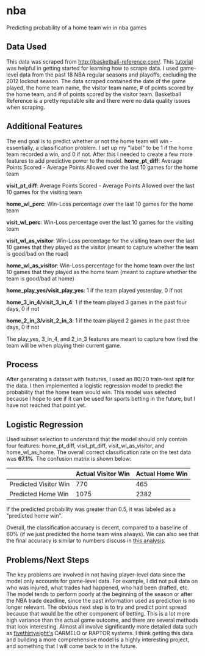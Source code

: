 # nba
 Predicting probability of a home team win in nba games

## Data Used
This data was scraped from http://basketball-reference.com/. This [tutorial](https://www.r-bloggers.com/scraping-nba-game-data-from-basketball-reference-com/) was helpful in getting started for learning how to scrape data. I used game-level data from the past 18 NBA regular seasons and playoffs, excluding the 2012 lockout season. The data scraped contained the date of the game played, the home team name, the visitor team name, # of points scored by the home team, and # of points scored by the visitor team. Basketball Reference is a pretty reputable site and there were no data quality issues when scraping.

## Additional Features
The end goal is to predict whether or not the home team will win - essentially, a classification problem. I set up my "label" to be 1 if the home team recorded a win, and 0 if not. After this I needed to create a few more features to add predictive power to the model.
**home_pt_diff**: Average Points Scored - Average Points Allowed over the last 10 games for the home team

**visit_pt_diff**: Average Points Scored - Average Points Allowed over the last 10 games for the visiting team

**home_wl_perc**: Win-Loss percentage over the last 10 games for the home team

**visit_wl_perc**: Win-Loss percentage over the last 10 games for the visiting team

**visit_wl_as_visitor**: Win-Loss percentage for the visiting team over the last 10 games that they played as the visitor (meant to capture whether the team is good/bad on the road)

**home_wl_as_visitor**: Win-Loss percentage for the home team over the last 10 games that they played as the home team (meant to capture whether the team is good/bad at home)

**home_play_yes/visit_play_yes**: 1 if the team played yesterday, 0 if not

**home_3_in_4/visit_3_in_4**: 1 if the team played 3 games in the past four days, 0 if not

**home_2_in_3/visit_2_in_3**: 1 if the team played 2 games in the past three days, 0 if not

The play_yes, 3_in_4, and 2_in_3 features are meant to capture how tired the team will be when playing their current game.

## Process
After generating a dataset with features, I used an 80/20 train-test split for the data. I then implemented a logistic regression model to predict the probability that the home team would win. This model was selected because I hope to see if it can be used for sports betting in the future, but I have not reached that point yet.

## Logistic Regression
Used subset selection to understand that the model should only contain four features: home_pt_diff, visit_pt_diff, visit_wl_as_visitor, and home_wl_as_home.
The overall correct classification rate on the test data was **67.1%**. The confusion matrix is shown below:

|                       | Actual Visitor Win | Actual Home Win |
| --------------------- | ------------------ | --------------- |
| Predicted Visitor Win | 770                | 465             |
| Predicted Home Win    | 1075               | 2382            |

If the predicted probability was greater than 0.5, it was labeled as a "predicted home win". 

Overall, the classification accuracy is decent, compared to a baseline of 60% (if we just predicted the home team wins always). We can also see that the final accuracy is similar to numbers discuss in [this analysis](https://homepages.cae.wisc.edu/~ece539/fall13/project/AmorimTorres_rpt.pdf).

## Problems/Next Steps
The key problems are involved in not having player-level data since the model only accounts for game-level data. For example, I did not pull data on who was injured, what trades had happened, who had been drafted, etc. The model tends to perform poorly at the beginning of the season or after the NBA trade deadline, since the past information used as prediction is no longer relevant.
The obvious next step is to try and predict point spread because that would be the other component of betting. This is a lot more high variance than the actual game outcome, and there are several methods that look interesting. Almost all involve significantly more detailed data such as [fivethirtyeight's](https://fivethirtyeight.com/methodology/how-our-nba-predictions-work/) CARMELO or RAPTOR systems. 
I think getting this data and building a more comprehensive model is a highly interesting project, and something that I will come back to in the future.


